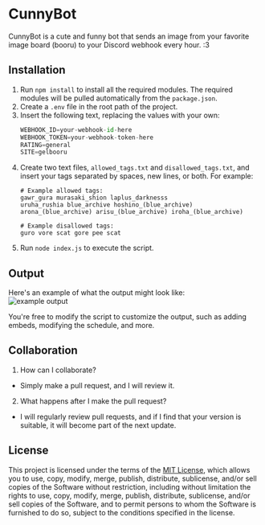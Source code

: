 # CunnyBot

CunnyBot is a cute and funny bot that sends an image from your favorite image board (booru) to your Discord webhook every hour. :3

## Installation

1. Run `npm install` to install all the required modules. The required modules will be pulled automatically from the `package.json`.
2. Create a `.env` file in the root path of the project.
3. Insert the following text, replacing the values with your own:
    ```python
    WEBHOOK_ID=your-webhook-id-here
    WEBHOOK_TOKEN=your-webhook-token-here
    RATING=general
    SITE=gelbooru
    ```
4. Create two text files, `allowed_tags.txt` and `disallowed_tags.txt`, and insert your tags separated by spaces, new lines, or both. For example:
    ```
    # Example allowed tags:
    gawr_gura murasaki_shion laplus_darknesss
    uruha_rushia blue_archive hoshino_(blue_archive)
    arona_(blue_archive) arisu_(blue_archive) iroha_(blue_archive)

    # Example disallowed tags:
    guro vore scat gore pee scat
    ```
5. Run `node index.js` to execute the script.

## Output

Here's an example of what the output might look like: <br>
![example output](https://cdn.discordapp.com/attachments/759466522312704000/1084357219614728202/image.png)

You're free to modify the script to customize the output, such as adding embeds, modifying the schedule, and more.

## Collaboration

1. How can I collaborate?
- Simply make a pull request, and I will review it.

2. What happens after I make the pull request?
- I will regularly review pull requests, and if I find that your version is suitable, it will become part of the next update.


## License

This project is licensed under the terms of the [MIT License](https://opensource.org/licenses/MIT), which allows you to use, copy, modify, merge, publish, distribute, sublicense, and/or sell copies of the Software without restriction, including without limitation the rights to use, copy, modify, merge, publish, distribute, sublicense, and/or sell copies of the Software, and to permit persons to whom the Software is furnished to do so, subject to the conditions specified in the license.
